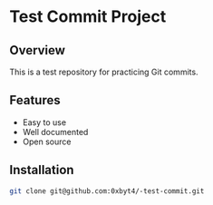 # Test Commit Project

## Overview
This is a test repository for practicing Git commits.

## Features
- Easy to use
- Well documented
- Open source

## Installation
```bash
git clone git@github.com:0xbyt4/-test-commit.git
```
